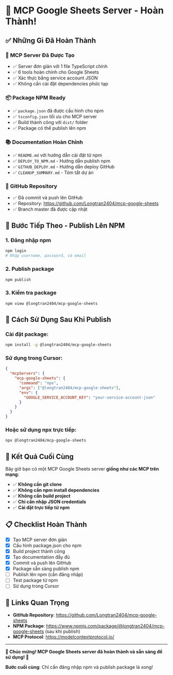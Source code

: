 # 🎉 **MCP Google Sheets Server - Hoàn Thành!**

## ✅ **Những Gì Đã Hoàn Thành**

### 🚀 **MCP Server Đã Được Tạo**
- ✅ Server đơn giản với 1 file TypeScript chính
- ✅ 6 tools hoàn chỉnh cho Google Sheets
- ✅ Xác thực bằng service account JSON
- ✅ Không cần cài đặt dependencies phức tạp

### 📦 **Package NPM Ready**
- ✅ `package.json` đã được cấu hình cho npm
- ✅ `tsconfig.json` tối ưu cho MCP server
- ✅ Build thành công với `dist/` folder
- ✅ Package có thể publish lên npm

### 📚 **Documentation Hoàn Chỉnh**
- ✅ `README.md` với hướng dẫn cài đặt từ npm
- ✅ `DEPLOY_TO_NPM.md` - Hướng dẫn publish npm
- ✅ `GITHUB_DEPLOY.md` - Hướng dẫn deploy GitHub
- ✅ `CLEANUP_SUMMARY.md` - Tóm tắt dự án

### 🔄 **GitHub Repository**
- ✅ Đã commit và push lên GitHub
- ✅ Repository: https://github.com/Longtran2404/mcp-google-sheets
- ✅ Branch master đã được cập nhật

## 🎯 **Bước Tiếp Theo - Publish Lên NPM**

### **1. Đăng nhập npm**
```bash
npm login
# Nhập username, password, và email
```

### **2. Publish package**
```bash
npm publish
```

### **3. Kiểm tra package**
```bash
npm view @longtran2404/mcp-google-sheets
```

## 🚀 **Cách Sử Dụng Sau Khi Publish**

### **Cài đặt package:**
```bash
npm install -g @longtran2404/mcp-google-sheets
```

### **Sử dụng trong Cursor:**
```json
{
  "mcpServers": {
    "mcp-google-sheets": {
      "command": "npx",
      "args": ["@longtran2404/mcp-google-sheets"],
      "env": {
        "GOOGLE_SERVICE_ACCOUNT_KEY": "your-service-account-json"
      }
    }
  }
}
```

### **Hoặc sử dụng npx trực tiếp:**
```bash
npx @longtran2404/mcp-google-sheets
```

## 🎉 **Kết Quả Cuối Cùng**

Bây giờ bạn có một MCP Google Sheets server **giống như các MCP trên mạng**:

- ✅ **Không cần git clone**
- ✅ **Không cần npm install dependencies**
- ✅ **Không cần build project**
- ✅ **Chỉ cần nhập JSON credentials**
- ✅ **Cài đặt trực tiếp từ npm**

## 📋 **Checklist Hoàn Thành**

- [x] Tạo MCP server đơn giản
- [x] Cấu hình package.json cho npm
- [x] Build project thành công
- [x] Tạo documentation đầy đủ
- [x] Commit và push lên GitHub
- [x] Package sẵn sàng publish npm
- [ ] Publish lên npm (cần đăng nhập)
- [ ] Test package từ npm
- [ ] Sử dụng trong Cursor

## 🔗 **Links Quan Trọng**

- **GitHub Repository**: https://github.com/Longtran2404/mcp-google-sheets
- **NPM Package**: https://www.npmjs.com/package/@longtran2404/mcp-google-sheets (sau khi publish)
- **MCP Protocol**: https://modelcontextprotocol.io/

---

**🎊 Chúc mừng! MCP Google Sheets server đã hoàn thành và sẵn sàng để sử dụng! 🎊**

**Bước cuối cùng**: Chỉ cần đăng nhập npm và publish package là xong!
